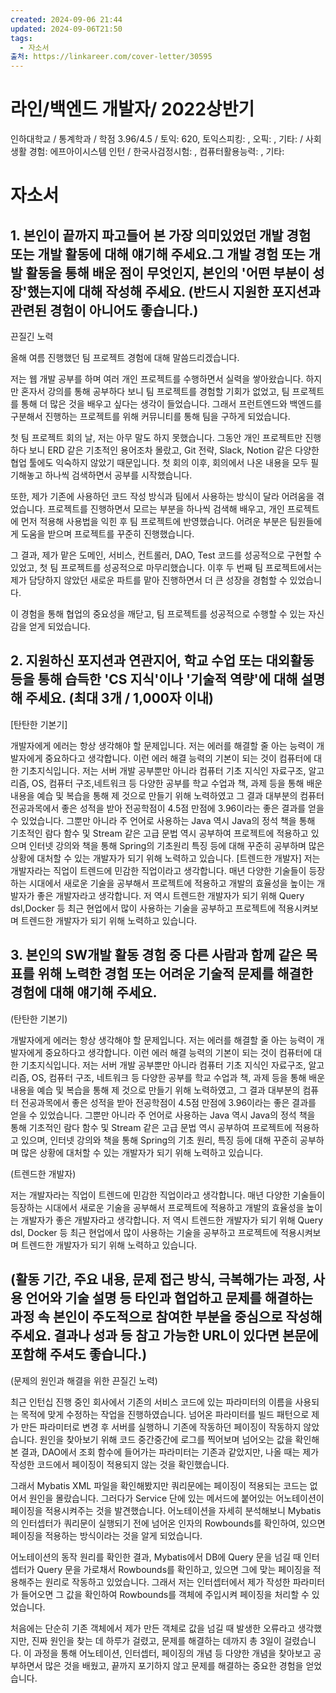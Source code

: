 ```yaml
---
created: 2024-09-06 21:44
updated: 2024-09-06T21:50
tags:
  - 자소서
출처: https://linkareer.com/cover-letter/30595
---
```


# 라인/백엔드 개발자/ 2022상반기
인하대학교 / 통계학과 / 학점 3.96/4.5 / 토익: 620, 토익스피킹: , 오픽: , 기타: / 사회생활 경험: 에프아이시스템 인턴 / 한국사검정시험: , 컴퓨터활용능력: , 기타:

# 자소서
## 1. 본인이 끝까지 파고들어 본 가장 의미있었던 개발 경험 또는 개발 활동에 대해 얘기해 주세요.그 개발 경험 또는 개발 활동을 통해 배운 점이 무엇인지, 본인의 '어떤 부분이 성장'했는지에 대해 작성해 주세요. (반드시 지원한 포지션과 관련된 경험이 아니어도 좋습니다.)

 끈질긴 노력


올해 여름 진행했던 팀 프로젝트 경험에 대해 말씀드리겠습니다.

저는 웹 개발 공부를 하며 여러 개인 프로젝트를 수행하면서 실력을 쌓아왔습니다. 하지만 혼자서 강의를 통해 공부하다 보니 팀 프로젝트를 경험할 기회가 없었고, 팀 프로젝트를 통해 더 많은 것을 배우고 싶다는 생각이 들었습니다. 그래서 프런트엔드와 백엔드를 구분해서 진행하는 프로젝트를 위해 커뮤니티를 통해 팀을 구하게 되었습니다.

첫 팀 프로젝트 회의 날, 저는 아무 말도 하지 못했습니다. 그동안 개인 프로젝트만 진행하다 보니 ERD 같은 기초적인 용어조차 몰랐고, Git 전략, Slack, Notion 같은 다양한 협업 툴에도 익숙하지 않았기 때문입니다. 첫 회의 이후, 회의에서 나온 내용을 모두 필기해놓고 하나씩 검색하면서 공부를 시작했습니다.

또한, 제가 기존에 사용하던 코드 작성 방식과 팀에서 사용하는 방식이 달라 어려움을 겪었습니다. 프로젝트를 진행하면서 모르는 부분을 하나씩 검색해 배우고, 개인 프로젝트에 먼저 적용해 사용법을 익힌 후 팀 프로젝트에 반영했습니다. 어려운 부분은 팀원들에게 도움을 받으며 프로젝트를 꾸준히 진행했습니다.

그 결과, 제가 맡은 도메인, 서비스, 컨트롤러, DAO, Test 코드를 성공적으로 구현할 수 있었고, 첫 팀 프로젝트를 성공적으로 마무리했습니다. 이후 두 번째 팀 프로젝트에서는 제가 담당하지 않았던 새로운 파트를 맡아 진행하면서 더 큰 성장을 경험할 수 있었습니다.

이 경험을 통해 협업의 중요성을 깨닫고, 팀 프로젝트를 성공적으로 수행할 수 있는 자신감을 얻게 되었습니다.


## 2. 지원하신 포지션과 연관지어, 학교 수업 또는 대외활동 등을 통해 습득한 'CS 지식'이나 '기술적 역량'에 대해 설명해 주세요. (최대 3개 / 1,000자 이내)


[탄탄한 기본기] 

개발자에게 에러는 항상 생각해야 할 문제입니다. 저는 에러를 해결할 줄 아는 능력이 개발자에게 중요하다고 생각합니다. 이런 에러 해결 능력의 기본이 되는 것이 컴퓨터에 대한 기초지식입니다. 저는 서버 개발 공부뿐만 아니라 컴퓨터 기초 지식인 자료구조, 알고리즘, OS, 컴퓨터 구조,네트워크 등 다양한 공부를 학교 수업과 책, 과제 등을 통해 배운 내용을 예습 및 복습을 통해 제 것으로 만들기 위해 노력하였고 그 결과 대부분의 컴퓨터 전공과목에서 좋은 성적을 받아 전공학점이 4.5점 만점에 3.96이라는 좋은 결과를 얻을 수 있었습니다. 그뿐만 아니라 주 언어로 사용하는 Java 역시 Java의 정석 책을 통해 기초적인 람다 함수 및 Stream 같은 고급 문법 역시 공부하여 프로젝트에 적용하고 있으며 인터넷 강의와 책을 통해 Spring의 기초원리 특징 등에 대해 꾸준히 공부하며 많은 상황에 대처할 수 있는 개발자가 되기 위해 노력하고 있습니다. [트렌드한 개발자] 저는 개발자라는 직업이 트렌드에 민감한 직업이라고 생각합니다. 매년 다양한 기술들이 등장하는 시대에서 새로운 기술을 공부해서 프로젝트에 적용하고 개발의 효율성을 높이는 개발자가 좋은 개발자라고 생각합니다. 저 역시 트렌드한 개발자가 되기 위해 Query dsl,Docker 등 최근 현업에서 많이 사용하는 기술을 공부하고 프로젝트에 적용시켜보며 트렌드한 개발자가 되기 위해 노력하고 있습니다.

## 3. 본인의 SW개발 활동 경험 중 다른 사람과 함께 같은 목표를 위해 노력한 경험 또는 어려운 기술적 문제를 해결한 경험에 대해 얘기해 주세요.
(탄탄한 기본기)

개발자에게 에러는 항상 생각해야 할 문제입니다. 저는 에러를 해결할 줄 아는 능력이 개발자에게 중요하다고 생각합니다. 이런 에러 해결 능력의 기본이 되는 것이 컴퓨터에 대한 기초지식입니다. 저는 서버 개발 공부뿐만 아니라 컴퓨터 기초 지식인 자료구조, 알고리즘, OS, 컴퓨터 구조, 네트워크 등 다양한 공부를 학교 수업과 책, 과제 등을 통해 배운 내용을 예습 및 복습을 통해 제 것으로 만들기 위해 노력하였고, 그 결과 대부분의 컴퓨터 전공과목에서 좋은 성적을 받아 전공학점이 4.5점 만점에 3.96이라는 좋은 결과를 얻을 수 있었습니다. 그뿐만 아니라 주 언어로 사용하는 Java 역시 Java의 정석 책을 통해 기초적인 람다 함수 및 Stream 같은 고급 문법 역시 공부하여 프로젝트에 적용하고 있으며, 인터넷 강의와 책을 통해 Spring의 기초 원리, 특징 등에 대해 꾸준히 공부하며 많은 상황에 대처할 수 있는 개발자가 되기 위해 노력하고 있습니다.

(트렌드한 개발자)

저는 개발자라는 직업이 트렌드에 민감한 직업이라고 생각합니다. 매년 다양한 기술들이 등장하는 시대에서 새로운 기술을 공부해서 프로젝트에 적용하고 개발의 효율성을 높이는 개발자가 좋은 개발자라고 생각합니다. 저 역시 트렌드한 개발자가 되기 위해 Query dsl, Docker 등 최근 현업에서 많이 사용하는 기술을 공부하고 프로젝트에 적용시켜보며 트렌드한 개발자가 되기 위해 노력하고 있습니다.

## (활동 기간, 주요 내용, 문제 접근 방식, 극복해가는 과정, 사용 언어와 기술 설명 등 타인과 협업하고 문제를 해결하는 과정 속 본인이 주도적으로 참여한 부분을 중심으로 작성해 주세요. 결과나 성과 등 참고 가능한 URL이 있다면 본문에 포함해 주셔도 좋습니다.)

(문제의 원인과 해결을 위한 끈질긴 노력)

최근 인턴십 진행 중인 회사에서 기존의 서비스 코드에 있는 파라미터의 이름을 사용되는 목적에 맞게 수정하는 작업을 진행하였습니다. 넘어온 파라미터를 빌드 패턴으로 제가 만든 파라미터로 변경 후 서버를 실행하니 기존에 작동하던 페이징이 작동하지 않았습니다. 원인을 찾아보기 위해 코드 중간중간에 로그를 찍어보며 넘어오는 값을 확인해본 결과, DAO에서 조회 함수에 들어가는 파라미터는 기존과 같았지만, 나올 때는 제가 작성한 코드에서 페이징이 적용되지 않는 것을 확인했습니다.

그래서 Mybatis XML 파일을 확인해봤지만 쿼리문에는 페이징이 적용되는 코드는 없어서 원인을 몰랐습니다. 그러다가 Service 단에 있는 메서드에 붙어있는 어노테이션이 페이징을 적용시켜주는 것을 발견했습니다. 어노테이션을 자세히 분석해보니 Mybatis의 인터셉터가 쿼리문이 실행되기 전에 넘어온 인자의 Rowbounds를 확인하여, 있으면 페이징을 적용하는 방식이라는 것을 알게 되었습니다.

어노테이션의 동작 원리를 확인한 결과, Mybatis에서 DB에 Query 문을 넘길 때 인터셉터가 Query 문을 가로채서 Rowbounds를 확인하고, 있으면 그에 맞는 페이징을 적용해주는 원리로 작동하고 있었습니다. 그래서 저는 인터셉터에서 제가 작성한 파라미터가 들어오면 그 값을 확인하여 Rowbounds를 객체에 주입시켜 페이징을 처리할 수 있었습니다.

처음에는 단순히 기존 객체에서 제가 만든 객체로 값을 넘길 때 발생한 오류라고 생각했지만, 진짜 원인을 찾는 데 하루가 걸렸고, 문제를 해결하는 데까지 총 3일이 걸렸습니다. 이 과정을 통해 어노테이션, 인터셉터, 페이징의 개념 등 다양한 개념을 찾아보고 공부하면서 많은 것을 배웠고, 끝까지 포기하지 않고 문제를 해결하는 중요한 경험을 얻었습니다.